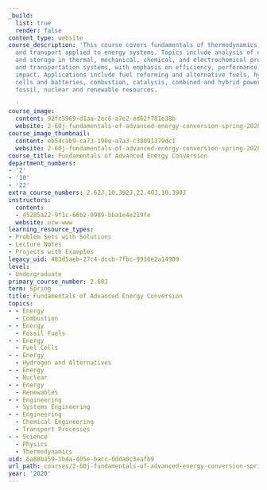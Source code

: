 ```yaml
---
_build:
  list: true
  render: false
content_type: website
course_description: 'This course covers fundamentals of thermodynamics, chemistry,
  and transport applied to energy systems. Topics include analysis of energy conversion
  and storage in thermal, mechanical, chemical, and electrochemical processes in power
  and transportation systems, with emphasis on efficiency, performance, and environmental
  impact. Applications include fuel reforming and alternative fuels, hydrogen, fuel
  cells and batteries, combustion, catalysis, combined and hybrid power cycles using
  fossil, nuclear and renewable resources.

  '
course_image:
  content: 92fc5969-d1aa-2ec6-a7e2-ed62f781e38b
  website: 2-60j-fundamentals-of-advanced-energy-conversion-spring-2020
course_image_thumbnail:
  content: eb54cab9-ca73-190e-a7a3-c38091379dc1
  website: 2-60j-fundamentals-of-advanced-energy-conversion-spring-2020
course_title: Fundamentals of Advanced Energy Conversion
department_numbers:
- '2'
- '10'
- '22'
extra_course_numbers: 2.62J,10.392J,22.40J,10.390J
instructors:
  content:
  - 45285a22-9f1c-66b2-9989-bba1e4e219fe
  website: ocw-www
learning_resource_types:
- Problem Sets with Solutions
- Lecture Notes
- Projects with Examples
legacy_uid: 483d5aeb-27c4-dccb-7fbc-9936e2a14909
level:
- Undergraduate
primary_course_number: 2.60J
term: Spring
title: Fundamentals of Advanced Energy Conversion
topics:
- - Energy
  - Combustion
- - Energy
  - Fossil Fuels
- - Energy
  - Fuel Cells
- - Energy
  - Hydrogen and Alternatives
- - Energy
  - Nuclear
- - Energy
  - Renewables
- - Engineering
  - Systems Engineering
- - Engineering
  - Chemical Engineering
  - Transport Processes
- - Science
  - Physics
  - Thermodynamics
uid: 6a88ba50-1b4a-405e-bacc-0dda0c3eafb9
url_path: courses/2-60j-fundamentals-of-advanced-energy-conversion-spring-2020
year: '2020'
---
```

